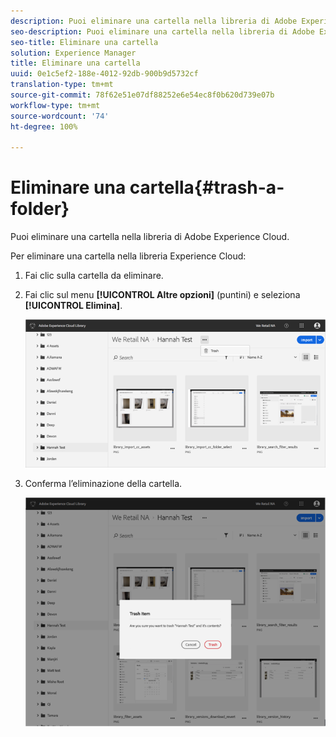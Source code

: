 ```yaml
---
description: Puoi eliminare una cartella nella libreria di Adobe Experience Cloud.
seo-description: Puoi eliminare una cartella nella libreria di Adobe Experience Cloud.
seo-title: Eliminare una cartella
solution: Experience Manager
title: Eliminare una cartella
uuid: 0e1c5ef2-188e-4012-92db-900b9d5732cf
translation-type: tm+mt
source-git-commit: 78f62e51e07df88252e6e54ec8f0b620d739e07b
workflow-type: tm+mt
source-wordcount: '74'
ht-degree: 100%

---
```



# Eliminare una cartella{#trash-a-folder}

Puoi eliminare una cartella nella libreria di Adobe Experience Cloud.

Per eliminare una cartella nella libreria Experience Cloud:

1. Fai clic sulla cartella da eliminare.
1. Fai clic sul menu **[!UICONTROL Altre opzioni]** (puntini) e seleziona **[!UICONTROL Elimina]**.

   ![](assets/library_folder_trash.png)

1. Conferma l’eliminazione della cartella.

   ![](assets/library_folder_trash_confirm.png)

